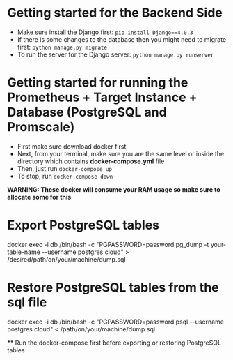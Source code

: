 # Getting started for the Backend Side
* Make sure install the Django first: `pip install Django==4.0.3`
* If there is some changes to the database then you might need to migrate first: `python manage.py migrate`
* To run the server for the Django server: `python manage.py runserver`

# Getting started for running the Prometheus + Target Instance + Database (PostgreSQL and Promscale)
* First make sure download docker first
* Next, from your terminal, make sure you are the same level or inside the directory which contains **docker-compose.yml** file
* Then, just run `docker-compose up`
* To stop, run `docker-compose down`

**WARNING: These docker will consume your RAM usage so make sure to allocate some for this**

# Export PostgreSQL tables
docker exec -i db /bin/bash -c "PGPASSWORD=password pg_dump -t your-table-name --username postgres cloud" > /desired/path/on/your/machine/dump.sql

# Restore PostgreSQL tables from the sql file
docker exec -i db /bin/bash -c "PGPASSWORD=password psql --username postgres cloud" < /path/on/your/machine/dump.sql

** Run the docker-compose first before exporting or restoring PostgreSQL tables
